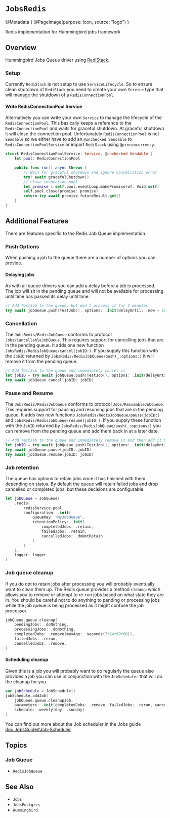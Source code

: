 # ``JobsRedis``

@Metadata {
    @PageImage(purpose: icon, source: "logo")
}

Redis implementation for Hummingbird jobs framework

## Overview

Hummingbird Jobs Queue driver using [RediStack](https://github.com/swift-server/redistack).

### Setup

Currently `RediStack` is not setup to use `ServiceLifecycle`. So to ensure clean shutdown of `RediStack` you need to create your own `Service` type that will manage the shutdown of a `RedisConnectionPool`.

#### Write RedisConnectionPool Service

Alternatively you can write your own `Service` to manage the lifecycle of the `RedisConnectionPool`. This basically keeps a reference to the `RedisConnectionPool` and waits for graceful shutdown. At graceful shutdown it will close the connection pool. Unfortunately `RedisConnectionPool` is not `Sendable` so we either have to add an `@unchecked Sendable` to `RedisConnectionPoolService` or import `RediStack` using `@preconcurrency`.

```swift
struct RedisConnectionPoolService: Service, @unchecked Sendable {
    let pool: RedisConnectionPool

    public func run() async throws {
        // Wait for graceful shutdown and ignore cancellation error
        try? await gracefulShutdown()
        // close connection pool
        let promise = self.pool.eventLoop.makePromise(of: Void.self)
        self.pool.close(promise: promise)
        return try await promise.futureResult.get()
    }
}
```

## Additional Features

There are features specific to the Redis Job Queue implementation.

### Push Options

When pushing a job to the queue there are a number of options you can provide. 

#### Delaying jobs

As with all queue drivers you can add a delay before a job is processed. The job will sit in the pending queue and will not be available for processing until time has passed its delay until time.

```swift
// Add TestJob to the queue, but don't process it for 2 minutes
try await jobQueue.push(TestJob(), options: .init(delayUntil: .now + 120))
```

### Cancellation

The ``JobsRedis/RedisJobQueue`` conforms to protocol ``Jobs/CancellableJobQueue``. This requires support for cancelling jobs that are in the pending queue. It adds one new function ``JobsRedis/RedisJobQueue/cancel(jobID:)``. If you supply this function with the `JobID` returned by ``JobsRedis/RedisJobQueue/push(_:options:)`` it will remove it from the pending queue. 

```swift
// Add TestJob to the queue and immediately cancel it
let jobID = try await jobQueue.push(TestJob(), options: .init(delayUntil: .now + 120))
try await jobQueue.cancel(jobID: jobID)
```

### Pause and Resume

The ``JobsRedis/RedisJobQueue`` conforms to protocol ``Jobs/ResumableJobQueue``. This requires support for pausing and resuming jobs that are in the pending queue. It adds two new functions ``JobsRedis/RedisJobQueue/pause(jobID:)`` and ``JobsRedis/RedisJobQueue/resume(jobID:)``. If you supply these function with the `JobID` returned by ``JobsRedis/RedisJobQueue/push(_:options:)`` you can remove from the pending queue and add them back in at a later date.

```swift
// Add TestJob to the queue and immediately remove it and then add it back to the queue
let jobID = try await jobQueue.push(TestJob(), options: .init(delayUntil: .now + 120))
try await jobQueue.pause(jobID: jobID)
try await jobQueue.resume(jobID: jobID)
```

### Job retention

The queue has options to retain jobs once it has finished with them depending on status. By default the queue will retain failed jobs and drop cancelled or completed jobs, but these decisions are configurable.

```swift
let jobQueue = JobQueue(
    .redis(
        redisService.pool, 
        configuration: .init(
            queueKey: "MyJobQueue", 
            retentionPolicy: .init(
                completedJobs: .retain, 
                failedJobs: .retain, 
                cancelledJobs: .doNotRetain
            )
        )
    ),
    logger: logger
)
```

### Job queue cleanup

If you do opt to retain jobs after processing you will probably eventually want to clean them up. The Redis queue provides a method `cleanup` which allows you to remove or attempt to re-run jobs based on what state they are in. You should be careful not to do anything to pending or processing jobs while the job queue is being processed as it might confuse the job processor.

```swift
jobQueue.queue.cleanup(
    pendingJobs: .doNothing,
    processingJobs: .doNothing,
    completedJobs: .remove(maxAge: .seconds(7*24*60*60)),
    failedJobs: .rerun,
    cancelledJobs: .remove, 
)
```

#### Scheduling cleanup

Given this is a job you will probably want to do regularly the queue also provides a job you can use in conjunction with the `JobScheduler` that will do the cleanup for you. 

```swift
var jobSchedule = JobSchedule()
jobSchedule.addJob(
    jobQueue.queue.cleanupJob,
    parameters: .init(completedJobs: .remove, failedJobs: .rerun, cancelledJobs: .remove),
    schedule: .weekly(day: .sunday)
)
```

You can find out more about the Job scheduler in the Jobs guide <doc:JobsGuide#Job-Scheduler>

## Topics

### Job Queue

- ``RedisJobQueue``

## See Also

- ``Jobs``
- ``JobsPostgres``
- ``Hummingbird``
